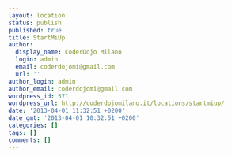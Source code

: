 ```yaml
---
layout: location
status: publish
published: true
title: StartMiUp
author:
  display_name: CoderDojo Milano
  login: admin
  email: coderdojomi@gmail.com
  url: ''
author_login: admin
author_email: coderdojomi@gmail.com
wordpress_id: 571
wordpress_url: http://coderdojomilano.it/locations/startmiup/
date: '2013-04-01 11:32:51 +0200'
date_gmt: '2013-04-01 10:32:51 +0200'
categories: []
tags: []
comments: []
---
```


